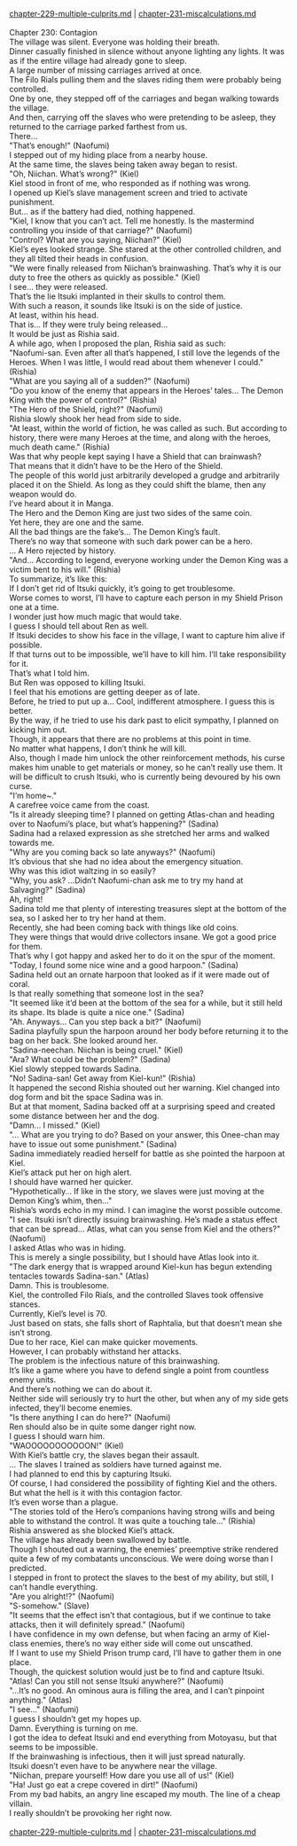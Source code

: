 [chapter-229-multiple-culprits.md](./chapter-229-multiple-culprits.md) | [chapter-231-miscalculations.md](./chapter-231-miscalculations.md) <br/>
<br/>
Chapter 230: Contagion<br/>
The village was silent. Everyone was holding their breath.<br/>
Dinner casually finished in silence without anyone lighting any lights. It was as if the entire village had already gone to sleep.<br/>
A large number of missing carriages arrived at once.<br/>
The Filo Rials pulling them and the slaves riding them were probably being controlled.<br/>
One by one, they stepped off of the carriages and began walking towards the village.<br/>
And then, carrying off the slaves who were pretending to be asleep, they returned to the carriage parked farthest from us.<br/>
There…<br/>
"That’s enough!" (Naofumi)<br/>
I stepped out of my hiding place from a nearby house.<br/>
At the same time, the slaves being taken away began to resist.<br/>
"Oh, Niichan. What’s wrong?" (Kiel)<br/>
Kiel stood in front of me, who responded as if nothing was wrong.<br/>
I opened up Kiel’s slave management screen and tried to activate punishment.<br/>
But… as if the battery had died, nothing happened.<br/>
"Kiel, I know that you can’t act. Tell me honestly. Is the mastermind controlling you inside of that carriage?" (Naofumi)<br/>
"Control? What are you saying, Niichan?" (Kiel)<br/>
Kiel’s eyes looked strange. She stared at the other controlled children, and they all tilted their heads in confusion.<br/>
"We were finally released from Niichan’s brainwashing. That’s why it is our duty to free the others as quickly as possible." (Kiel)<br/>
I see… they were released.<br/>
That’s the lie Itsuki implanted in their skulls to control them.<br/>
With such a reason, it sounds like Itsuki is on the side of justice.<br/>
At least, within his head.<br/>
That is… If they were truly being released…<br/>
It would be just as Rishia said.<br/>
A while ago, when I proposed the plan, Rishia said as such:<br/>
"Naofumi-san. Even after all that’s happened, I still love the legends of the Heroes. When I was little, I would read about them whenever I could." (Rishia)<br/>
"What are you saying all of a sudden?" (Naofumi)<br/>
"Do you know of the enemy that appears in the Heroes’ tales… The Demon King with the power of control?" (Rishia)<br/>
"The Hero of the Shield, right?" (Naofumi)<br/>
Rishia slowly shook her head from side to side.<br/>
"At least, within the world of fiction, he was called as such. But according to history, there were many Heroes at the time, and along with the heroes, much death came." (Rishia)<br/>
Was that why people kept saying I have a Shield that can brainwash?<br/>
That means that it didn’t have to be the Hero of the Shield.<br/>
The people of this world just arbitrarily developed a grudge and arbitrarily placed it on the Shield. As long as they could shift the blame, then any weapon would do.<br/>
I’ve heard about it in Manga.<br/>
The Hero and the Demon King are just two sides of the same coin.<br/>
Yet here, they are one and the same.<br/>
All the bad things are the fake’s… The Demon King’s fault.<br/>
There’s no way that someone with such dark power can be a hero.<br/>
… A Hero rejected by history.<br/>
"And… According to legend, everyone working under the Demon King was a victim bent to his will." (Rishia)<br/>
To summarize, it’s like this:<br/>
If I don’t get rid of Itsuki quickly, it’s going to get troublesome.<br/>
Worse comes to worst, I’ll have to capture each person in my Shield Prison one at a time.<br/>
I wonder just how much magic that would take.<br/>
I guess I should tell about Ren as well.<br/>
If Itsuki decides to show his face in the village, I want to capture him alive if possible.<br/>
If that turns out to be impossible, we’ll have to kill him. I’ll take responsibility for it.<br/>
That’s what I told him.<br/>
But Ren was opposed to killing Itsuki.<br/>
I feel that his emotions are getting deeper as of late.<br/>
Before, he tried to put up a… Cool, indifferent atmosphere. I guess this is better.<br/>
By the way, if he tried to use his dark past to elicit sympathy, I planned on kicking him out.<br/>
Though, it appears that there are no problems at this point in time.<br/>
No matter what happens, I don’t think he will kill.<br/>
Also, though I made him unlock the other reinforcement methods, his curse makes him unable to get materials or money, so he can’t really use them. It will be difficult to crush Itsuki, who is currently being devoured by his own curse.<br/>
"I’m home~."<br/>
A carefree voice came from the coast.<br/>
"Is it already sleeping time? I planned on getting Atlas-chan and heading over to Naofumi’s place, but what’s happening?" (Sadina)<br/>
Sadina had a relaxed expression as she stretched her arms and walked towards me.<br/>
"Why are you coming back so late anyways?" (Naofumi)<br/>
It’s obvious that she had no idea about the emergency situation.<br/>
Why was this idiot waltzing in so easily?<br/>
"Why, you ask? …Didn’t Naofumi-chan ask me to try my hand at Salvaging?" (Sadina)<br/>
Ah, right!<br/>
Sadina told me that plenty of interesting treasures slept at the bottom of the sea, so I asked her to try her hand at them.<br/>
Recently, she had been coming back with things like old coins.<br/>
They were things that would drive collectors insane. We got a good price for them.<br/>
That’s why I got happy and asked her to do it on the spur of the moment.<br/>
"Today, I found some nice wine and a good harpoon." (Sadina)<br/>
Sadina held out an ornate harpoon that looked as if it were made out of coral.<br/>
Is that really something that someone lost in the sea?<br/>
"It seemed like it’d been at the bottom of the sea for a while, but it still held its shape. Its blade is quite a nice one." (Sadina)<br/>
"Ah. Anyways… Can you step back a bit?" (Naofumi)<br/>
Sadina playfully spun the harpoon around her body before returning it to the bag on her back. She looked around her.<br/>
"Sadina-neechan. Niichan is being cruel." (Kiel)<br/>
"Ara? What could be the problem?" (Sadina)<br/>
Kiel slowly stepped towards Sadina.<br/>
"No! Sadina-san! Get away from Kiel-kun!" (Rishia)<br/>
It happened the second Rishia shouted out her warning. Kiel changed into dog form and bit the space Sadina was in.<br/>
But at that moment, Sadina backed off at a surprising speed and created some distance between her and the dog.<br/>
"Damn… I missed." (Kiel)<br/>
"… What are you trying to do? Based on your answer, this Onee-chan may have to issue out some punishment." (Sadina)<br/>
Sadina immediately readied herself for battle as she pointed the harpoon at Kiel.<br/>
Kiel’s attack put her on high alert.<br/>
I should have warned her quicker.<br/>
"Hypothetically… If like in the story, we slaves were just moving at the Demon King’s whim, then…"<br/>
Rishia’s words echo in my mind. I can imagine the worst possible outcome.<br/>
"I see. Itsuki isn’t directly issuing brainwashing. He’s made a status effect that can be spread… Atlas, what can you sense from Kiel and the others?" (Naofumi)<br/>
I asked Atlas who was in hiding.<br/>
This is merely a single possibility, but I should have Atlas look into it.<br/>
"The dark energy that is wrapped around Kiel-kun has begun extending tentacles towards Sadina-san." (Atlas)<br/>
Damn. This is troublesome.<br/>
Kiel, the controlled Filo Rials, and the controlled Slaves took offensive stances.<br/>
Currently, Kiel’s level is 70.<br/>
Just based on stats, she falls short of Raphtalia, but that doesn’t mean she isn’t strong.<br/>
Due to her race, Kiel can make quicker movements.<br/>
However, I can probably withstand her attacks.<br/>
The problem is the infectious nature of this brainwashing.<br/>
It’s like a game where you have to defend single a point from countless enemy units.<br/>
And there’s nothing we can do about it.<br/>
Neither side will seriously try to hurt the other, but when any of my side gets infected, they’ll become enemies.<br/>
"Is there anything I can do here?" (Naofumi)<br/>
Ren should also be in quite some danger right now.<br/>
I guess I should warn him.<br/>
"WAOOOOOOOOOOON!" (Kiel)<br/>
With Kiel’s battle cry, the slaves began their assault.<br/>
… The slaves I trained as soldiers have turned against me.<br/>
I had planned to end this by capturing Itsuki.<br/>
Of course, I had considered the possibility of fighting Kiel and the others. But what the hell is it with this contagion factor.<br/>
It’s even worse than a plague.<br/>
"The stories told of the Hero’s companions having strong wills and being able to withstand the control. It was quite a touching tale…" (Rishia)<br/>
Rishia answered as she blocked Kiel’s attack.<br/>
The village has already been swallowed by battle.<br/>
Though I shouted out a warning, the enemies’ preemptive strike rendered quite a few of my combatants unconscious. We were doing worse than I predicted.<br/>
I stepped in front to protect the slaves to the best of my ability, but still, I can’t handle everything.<br/>
"Are you alright!?" (Naofumi)<br/>
"S-somehow." (Slave)<br/>
"It seems that the effect isn’t that contagious, but if we continue to take attacks, then it will definitely spread." (Naofumi)<br/>
I have confidence in my own defense, but when facing an army of Kiel-class enemies, there’s no way either side will come out unscathed.<br/>
If I want to use my Shield Prison trump card, I’ll have to gather them in one place.<br/>
Though, the quickest solution would just be to find and capture Itsuki.<br/>
"Atlas! Can you still not sense Itsuki anywhere?" (Naofumi)<br/>
"…It’s no good. An ominous aura is filling the area, and I can’t pinpoint anything." (Atlas)<br/>
"I see…" (Naofumi)<br/>
I guess I shouldn’t get my hopes up.<br/>
Damn. Everything is turning on me.<br/>
I got the idea to defeat Itsuki and end everything from Motoyasu, but that seems to be impossible.<br/>
If the brainwashing is infectious, then it will just spread naturally.<br/>
Itsuki doesn’t even have to be anywhere near the village.<br/>
"Niichan, prepare yourself! How dare you use all of us!" (Kiel)<br/>
"Ha! Just go eat a crepe covered in dirt!" (Naofumi)<br/>
From my bad habits, an angry line escaped my mouth. The line of a cheap villain.<br/>
I really shouldn’t be provoking her right now.<br/>
<br/>
[chapter-229-multiple-culprits.md](./chapter-229-multiple-culprits.md) | [chapter-231-miscalculations.md](./chapter-231-miscalculations.md) <br/>
